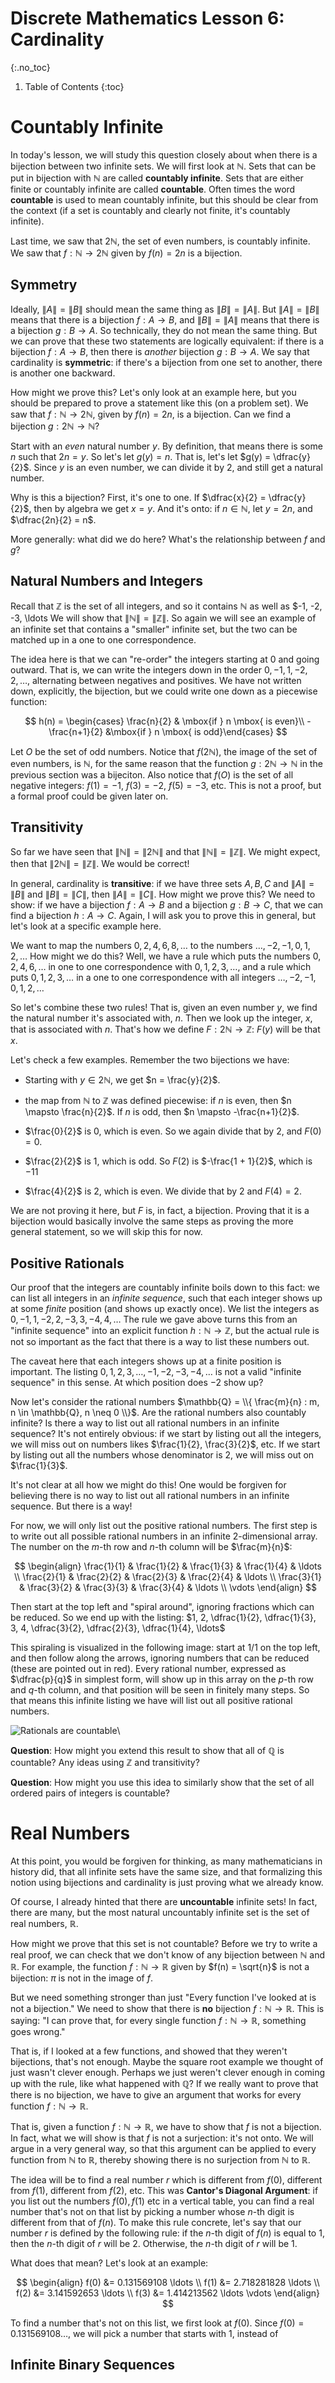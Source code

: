 # Discrete Mathematics Lesson 6: Cardinality
{:.no_toc}

1. Table of Contents
{:toc}

# Countably Infinite

In today's lesson, we will study this question closely about when there is a bijection between two infinite sets. We will first look at $\mathbb{N}$. Sets that can be put in bijection with $\mathbb{N}$ are called **countably infinite**. Sets that are either finite or countably infinite are called **countable**. Often times the word **countable** is used to mean countably infinite, but this should be clear from the context (if a set is countably and clearly not finite, it's countably infinite).

Last time, we saw that $2\mathbb{N}$, the set of even numbers, is countably infinite. We saw that $f : \mathbb{N} \to 2\mathbb{N}$ given by $f(n) = 2n$ is a bijection.

## Symmetry

Ideally, $\|A\| = \|B\|$ should mean the same thing as $\|B\| = \|A\|$. But $\|A\| = \|B\|$ means that there is a bijection $f : A \to B$, and $\|B\| = \|A\|$ means that there is a bijection $g : B \to A$. So technically, they do not mean the same thing. But we can prove that these two statements are logically equivalent: if there is a bijection $f : A \to B$, then there is *another* bijection $g : B \to A$. We say that cardinality is **symmetric**: if there's a bijection from one set to another, there is another one backward.

How might we prove this? Let's only look at an example here, but you should be prepared to prove a statement like this (on a problem set). We saw that $f : \mathbb{N} \to 2\mathbb{N}$, given by $f(n) = 2n$, is a bijection. Can we find a bijection $g : 2\mathbb{N} \to \mathbb{N}$?

Start with an *even* natural number $y$. By definition, that means there is some $n$ such that $2n = y$. So let's let $g(y) = n$. That is, let's let $g(y) = \dfrac{y}{2}$. Since $y$ is an even number, we can divide it by 2, and still get a natural number.

Why is this a bijection? First, it's one to one. If $\dfrac{x}{2} = \dfrac{y}{2}$, then by algebra we get $x = y$. And it's onto: if $n \in \mathbb{N}$, let $y = 2n$, and $\dfrac{2n}{2} = n$.

More generally: what did we do here? What's the relationship between $f$ and $g$?

## Natural Numbers and Integers

Recall that $\mathbb{Z}$ is the set of all integers, and so it contains $\mathbb{N}$ as well as $-1, -2, -3, \ldots We will show that $\|\mathbb{N}\| = \|\mathbb{Z}\|$. So again we will see an example of an infinite set that contains a "smaller" infinite set, but the two can be matched up in a one to one correspondence.

The idea here is that we can "re-order" the integers starting at 0 and going outward. That is, we can write the integers down in the order $0, -1, 1, -2, 2, \ldots$, alternating between negatives and positives. We have not written down, explicitly, the bijection, but we could write one down as a piecewise function:

$$
h(n) = \begin{cases} \frac{n}{2} & \mbox{if } n \mbox{ is even}\\
-\frac{n+1}{2} &\mbox{if } n \mbox{ is odd}\end{cases}
$$

Let $O$ be the set of odd numbers. Notice that $f(2\mathbb{N})$, the image of the set of even numbers, is $\mathbb{N}$, for the same reason that the function $g: 2\mathbb{N} \to \mathbb{N}$ in the previous section was a bijeciton. Also notice that $f(O)$ is the set of all negative integers: $f(1) = -1$, $f(3) = -2$, $f(5) = -3$, etc. This is not a proof, but a formal proof could be given later on.

## Transitivity

So far we have seen that $\|\mathbb{N}\| = \|2\mathbb{N}\|$ and that $\|\mathbb{N}\| = \|\mathbb{Z}\|$. We might expect, then that $\|2\mathbb{N}\| = \|\mathbb{Z}\|$. We would be correct!

In general, cardinality is **transitive**: if we have three sets $A, B, C$ and $\|A\| = \|B\|$ and $\|B\| = \|C\|$, then $\|A\| = \|C\|$. How might we prove this? We need to show: if we have a bijection $f: A \to B$ and a bijection $g : B \to C$, that we can find a bijection $h : A \to C$. Again, I will ask you to prove this in general, but let's look at a specific example here.

We want to map the numbers $0, 2, 4, 6, 8, \ldots$ to the numbers $\ldots, -2, -1, 0, 1, 2, \ldots$ How might we do this? Well, we have a rule which puts the numbers $0, 2, 4, 6, \ldots$ in one to one correspondence with $0, 1, 2, 3, \ldots$, and a rule which puts $0, 1, 2, 3, \ldots$ in a one to one correspondence with all integers $\ldots, -2, -1, 0, 1, 2, \ldots$

So let's combine these two rules! That is, given an even number $y$, we find the natural number it's associated with, $n$. Then we look up the integer, $x$, that is associated with $n$. That's how we define $F : 2\mathbb{N} \to \mathbb{Z}$: $F(y)$ will be that $x$.

Let's check a few examples. Remember the two bijections we have:

* Starting with $y \in 2\mathbb{N}$, we get $n = \frac{y}{2}$.
* the map from $\mathbb{N}$ to $\mathbb{Z}$ was defined piecewise: if $n$ is even, then $n \mapsto \frac{n}{2}$. If $n$ is odd, then $n \mapsto -\frac{n+1}{2}$.

* $\frac{0}{2}$ is $0$, which is even. So we again divide that by 2, and $F(0) = 0$.
* $\frac{2}{2}$ is $1$, which is odd. So $F(2)$ is $-\frac{1 + 1}{2}$, which is $-11$
* $\frac{4}{2}$ is $2$, which is even. We divide that by 2 and $F(4) = 2$.

We are not proving it here, but $F$ is, in fact, a bijection. Proving that it is a bijection would basically involve the same steps as proving the more general statement, so we will skip this for now.

## Positive Rationals

Our proof that the integers are countably infinite boils down to this fact: we can list all integers in an *infinite sequence*, such that each integer shows up at some *finite* position (and shows up exactly once). We list the integers as $0, -1, 1, -2, 2, -3, 3, -4, 4, \ldots$ The rule we gave above turns this from an "infinite sequence" into an explicit function $h : \mathbb{N} \to \mathbb{Z}$, but the actual rule is not so important as the fact that there is a way to list these numbers out.

The caveat here that each integers shows up at a finite position is important. The listing $0, 1, 2, 3, \ldots, -1, -2, -3, -4, \ldots$ is not a valid "infinite sequence" in this sense. At which position does $-2$ show up?

Now let's consider the rational numbers $\mathbb{Q} = \\{ \frac{m}{n} : m, n \in \mathbb{Q}, n \neq 0 \\}$. Are the rational numbers also countably infinite? Is there a way to list out all rational numbers in an infinite sequence? It's not entirely obvious: if we start by listing out all the integers, we will miss out on numbers likes $\frac{1}{2}, \frac{3}{2}$, etc. If we start by listing out all the numbers whose denominator is $2$, we will miss out on $\frac{1}{3}$.

It's not clear at all how we might do this! One would be forgiven for believing there is no way to list out all rational numbers in an infinite sequence. But there is a way!

For now, we will only list out the positive rational numbers. The first step is to write out all possible rational numbers in an infinite 2-dimensional array. The number on the $m$-th row and $n$-th column will be $\frac{m}{n}$:

$$
\begin{align}
\frac{1}{1} & \frac{1}{2} & \frac{1}{3} & \frac{1}{4} & \ldots \\
\frac{2}{1} & \frac{2}{2} & \frac{2}{3} & \frac{2}{4} & \ldots \\
\frac{3}{1} & \frac{3}{2} & \frac{3}{3} & \frac{3}{4} & \ldots \\
\vdots
\end{align}
$$

Then start at the top left and "spiral around", ignoring fractions which can be reduced. So we end up with the listing: $1, 2, \dfrac{1}{2}, \dfrac{1}{3}, 3, 4, \dfrac{3}{2}, \dfrac{2}{3}, \dfrac{1}{4}, \ldots$

This spiraling is visualized in the following image: start at 1/1 on the top left, and then follow along the arrows, ignoring numbers that can be reduced (these are pointed out in red). Every rational number, expressed as $\dfrac{p}{q}$ in simplest form, will show up in this array on the $p$-th row and $q$-th column, and that position will be seen in finitely many steps. So that means this infinite listing we have will list out all positive rational numbers.

![Rationals are countable](https://upload.wikimedia.org/wikipedia/commons/thumb/8/85/Diagonal_argument.svg/485px-Diagonal_argument.svg.png "Rationals are countable")\

**Question**: How might you extend this result to show that all of $\mathbb{Q}$ is countable? Any ideas using $\mathbb{Z}$ and transitivity?

**Question**: How might you use this idea to similarly show that the set of all ordered pairs of integers is countable?

# Real Numbers

At this point, you would be forgiven for thinking, as many mathematicians in history did, that all infinite sets have the same size, and that formalizing this notion using bijections and cardinality is just proving what we already know.

Of course, I already hinted that there are **uncountable** infinite sets! In fact, there are many, but the most natural uncountably infinite set is the set of real numbers, $\mathbb{R}$.

How might we prove that this set is not countable? Before we try to write a real proof, we can check that we don't know of any bijection between $\mathbb{N}$ and $\mathbb{R}$. For example, the function $f : \mathbb{N} \to \mathbb{R}$ given by $f(n) = \sqrt{n}$ is not a bijection: $\pi$ is not in the image of $f$.

But we need something stronger than just "Every function I've looked at is not a bijection." We need to show that there is **no** bijection $f : \mathbb{N} \to \mathbb{R}$. This is saying: "I can prove that, for every single function $f : \mathbb{N} \to \mathbb{R}$, something goes wrong."

That is, if I looked at a few functions, and showed that they weren't bijections, that's not enough. Maybe the square root example we thought of just wasn't clever enough. Perhaps we just weren't clever enough in coming up with the rule, like what happened with $\mathbb{Q}$? If we really want to prove that there is no bijection, we have to give an argument that works for every function $f : \mathbb{N} \to \mathbb{R}$.

That is, given a function $f : \mathbb{N} \to \mathbb{R}$, we have to show that $f$ is not a bijection. In fact, what we will show is that $f$ is not a surjection: it's not onto. We will argue in a very general way, so that this argument can be applied to every function from $\mathbb{N}$ to $\mathbb{R}$, thereby showing there is no surjection from $\mathbb{N}$ to $\mathbb{R}$.

The idea will be to find a real number $r$ which is different from $f(0)$, different from $f(1)$, different from $f(2)$, etc. This was **Cantor's Diagonal Argument**: if you list out the numbers $f(0), f(1)$ etc in a vertical table, you can find a real number that's not on that list by picking a number whose $n$-th digit is different from that of $f(n)$. To make this rule concrete, let's say that our number $r$ is defined by the following rule: if the $n$-th digit of $f(n)$ is equal to $1$, then the $n$-th digit of $r$ will be 2. Otherwise, the $n$-th digit of $r$ will be 1.

What does that mean? Let's look at an example:

$$
\begin{align}
f(0) &= 0.131569108 \ldots \\
f(1) &= 2.718281828 \ldots \\
f(2) &= 3.141592653 \ldots \\
f(3) &= 1.414213562 \ldots
\vdots
\end{align}
$$

To find a number that's not on this list, we first look at $f(0)$. Since $f(0) = 0.131569108\ldots$, we will pick a number that starts with $1$, instead of



## Infinite Binary Sequences
